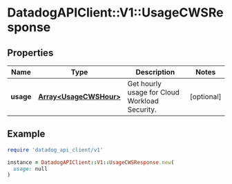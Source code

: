 # DatadogAPIClient::V1::UsageCWSResponse

## Properties

| Name      | Type                                             | Description                                   | Notes      |
| --------- | ------------------------------------------------ | --------------------------------------------- | ---------- |
| **usage** | [**Array&lt;UsageCWSHour&gt;**](UsageCWSHour.md) | Get hourly usage for Cloud Workload Security. | [optional] |

## Example

```ruby
require 'datadog_api_client/v1'

instance = DatadogAPIClient::V1::UsageCWSResponse.new(
  usage: null
)
```
